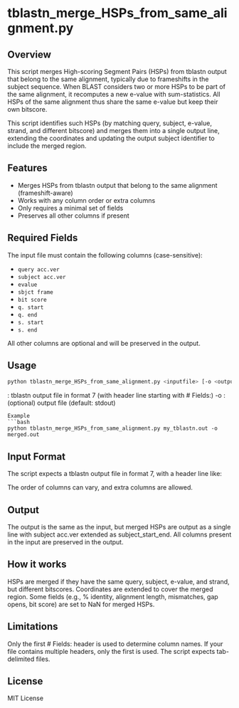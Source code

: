 # tblastn_merge_HSPs_from_same_alignment.py

## Overview

This script merges High-scoring Segment Pairs (HSPs) from tblastn output that belong to the same alignment, typically due to frameshifts in the subject sequence. When BLAST considers two or more HSPs to be part of the same alignment, it recomputes a new e-value with sum-statistics. All HSPs of the same alignment thus share the same e-value but keep their own bitscore.

This script identifies such HSPs (by matching query, subject, e-value, strand, and different bitscore) and merges them into a single output line, extending the coordinates and updating the output subject identifier to include the merged region.

## Features

- Merges HSPs from tblastn output that belong to the same alignment (frameshift-aware)
- Works with any column order or extra columns
- Only requires a minimal set of fields
- Preserves all other columns if present

## Required Fields

The input file must contain the following columns (case-sensitive):

- `query acc.ver`
- `subject acc.ver`
- `evalue`
- `sbjct frame`
- `bit score`
- `q. start`
- `q. end`
- `s. start`
- `s. end`

All other columns are optional and will be preserved in the output.

## Usage

```bash
python tblastn_merge_HSPs_from_same_alignment.py <inputfile> [-o <outputfile>]
```
<inputfile>: tblastn output file in format 7 (with header line starting with # Fields:)
-o <outputfile>: (optional) output file (default: stdout)
```
Example
```bash
python tblastn_merge_HSPs_from_same_alignment.py my_tblastn.out -o merged.out
```

## Input Format
The script expects a tblastn output file in format 7, with a header line like:

The order of columns can vary, and extra columns are allowed.

## Output
The output is the same as the input, but merged HSPs are output as a single line with subject acc.ver extended as subject_start_end.
All columns present in the input are preserved in the output.

## How it works
HSPs are merged if they have the same query, subject, e-value, and strand, but different bitscores.
Coordinates are extended to cover the merged region.
Some fields (e.g., % identity, alignment length, mismatches, gap opens, bit score) are set to NaN for merged HSPs.

## Limitations
Only the first # Fields: header is used to determine column names. If your file contains multiple headers, only the first is used.
The script expects tab-delimited files.

## License
MIT License
